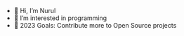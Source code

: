 - 👋 Hi, I’m Nurul
- 👀 I’m interested in programming
- 🥅 2023 Goals: Contribute more to Open Source projects
<!---
nurulmagfiraht/nurulmagfiraht is a ✨ special ✨ repository because its `README.md` (this file) appears on your GitHub profile.
You can click the Preview link to take a look at your changes.
--->
